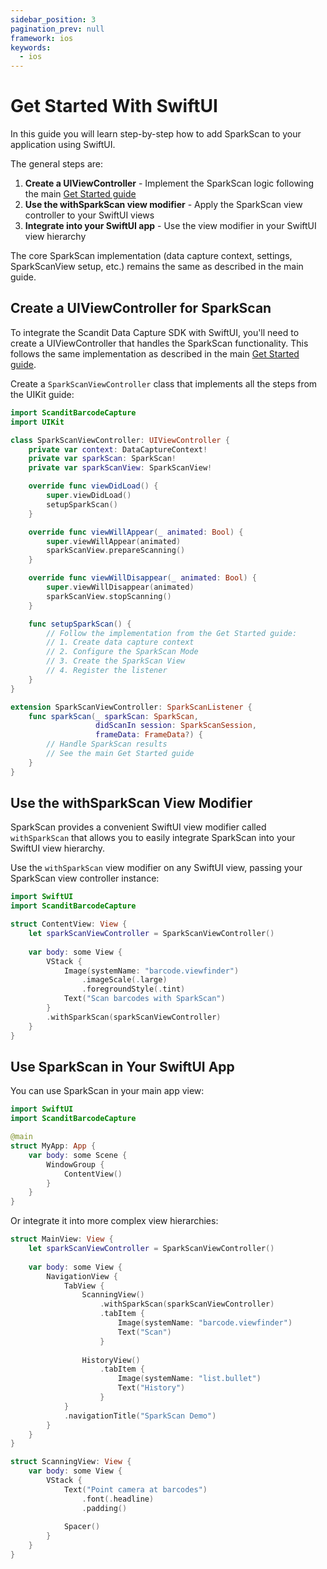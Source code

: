 ```yaml
---
sidebar_position: 3
pagination_prev: null
framework: ios
keywords:
  - ios
---
```


# Get Started With SwiftUI

In this guide you will learn step-by-step how to add SparkScan to your application using SwiftUI.

The general steps are:

1. **Create a UIViewController** - Implement the SparkScan logic following the main [Get Started guide](./get-started.md)
2. **Use the withSparkScan view modifier** - Apply the SparkScan view controller to your SwiftUI views
3. **Integrate into your SwiftUI app** - Use the view modifier in your SwiftUI view hierarchy

The core SparkScan implementation (data capture context, settings, SparkScanView setup, etc.) remains the same as described in the main guide.

## Create a UIViewController for SparkScan

To integrate the Scandit Data Capture SDK with SwiftUI, you'll need to create a UIViewController that handles the SparkScan functionality. This follows the same implementation as described in the main [Get Started guide](./get-started.md).

Create a `SparkScanViewController` class that implements all the steps from the UIKit guide:

```swift
import ScanditBarcodeCapture
import UIKit

class SparkScanViewController: UIViewController {
    private var context: DataCaptureContext!
    private var sparkScan: SparkScan!
    private var sparkScanView: SparkScanView!

    override func viewDidLoad() {
        super.viewDidLoad()
        setupSparkScan()
    }

    override func viewWillAppear(_ animated: Bool) {
        super.viewWillAppear(animated)
        sparkScanView.prepareScanning()
    }

    override func viewWillDisappear(_ animated: Bool) {
        super.viewWillDisappear(animated)
        sparkScanView.stopScanning()
    }

    func setupSparkScan() {
        // Follow the implementation from the Get Started guide:
        // 1. Create data capture context
        // 2. Configure the SparkScan Mode
        // 3. Create the SparkScan View
        // 4. Register the listener
    }
}

extension SparkScanViewController: SparkScanListener {
    func sparkScan(_ sparkScan: SparkScan,
                   didScanIn session: SparkScanSession,
                   frameData: FrameData?) {
        // Handle SparkScan results
        // See the main Get Started guide
    }
}
```

## Use the withSparkScan View Modifier

SparkScan provides a convenient SwiftUI view modifier called `withSparkScan` that allows you to easily integrate SparkScan into your SwiftUI view hierarchy.

Use the `withSparkScan` view modifier on any SwiftUI view, passing your SparkScan view controller instance:

```swift
import SwiftUI
import ScanditBarcodeCapture

struct ContentView: View {
    let sparkScanViewController = SparkScanViewController()
    
    var body: some View {
        VStack {
            Image(systemName: "barcode.viewfinder")
                .imageScale(.large)
                .foregroundStyle(.tint)
            Text("Scan barcodes with SparkScan")
        }
        .withSparkScan(sparkScanViewController)
    }
}
```

## Use SparkScan in Your SwiftUI App

You can use SparkScan in your main app view:

```swift
import SwiftUI
import ScanditBarcodeCapture

@main
struct MyApp: App {
    var body: some Scene {
        WindowGroup {
            ContentView()
        }
    }
}
```

Or integrate it into more complex view hierarchies:

```swift
struct MainView: View {
    let sparkScanViewController = SparkScanViewController()
    
    var body: some View {
        NavigationView {
            TabView {
                ScanningView()
                    .withSparkScan(sparkScanViewController)
                    .tabItem {
                        Image(systemName: "barcode.viewfinder")
                        Text("Scan")
                    }
                
                HistoryView()
                    .tabItem {
                        Image(systemName: "list.bullet")
                        Text("History")
                    }
            }
            .navigationTitle("SparkScan Demo")
        }
    }
}

struct ScanningView: View {
    var body: some View {
        VStack {
            Text("Point camera at barcodes")
                .font(.headline)
                .padding()
            
            Spacer()
        }
    }
}
```